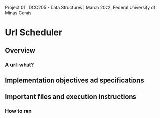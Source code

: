 Project 01 | DCC205 - Data Structures | March 2022, Federal University of Minas Gerais

# Url Scheduler
## Overview

### A url-what?

## Implementation objectives ad specifications

## Important files and execution instructions

### How to run
